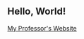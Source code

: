 ## Hello, World!
[My Professor's Website](https://ucsd-cse15l-f23.github.io/week/week1/#week-1-lab-report)
